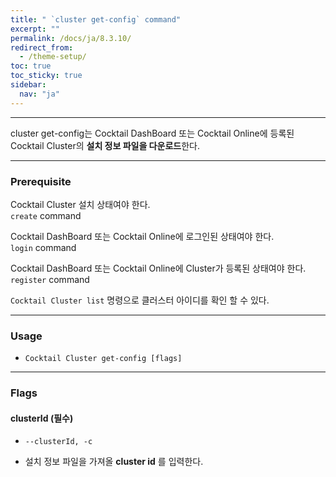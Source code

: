 ```yaml
---
title: " `cluster get-config` command"
excerpt: ""
permalink: /docs/ja/8.3.10/
redirect_from:
  - /theme-setup/
toc: true
toc_sticky: true
sidebar:
  nav: "ja"
---
```


---
cluster get-config는 Cocktail DashBoard 또는 Cocktail Online에 등록된 Cocktail Cluster의 **설치 정보 파일을 다운로드**한다. 

---

### Prerequisite
Cocktail Cluster 설치 상태여야 한다.  
`create` command 

Cocktail DashBoard 또는 Cocktail Online에 로그인된 상태여야 한다.  
`login` command 

Cocktail DashBoard 또는 Cocktail Online에 Cluster가 등록된 상태여야 한다.  
`register` command 

`Cocktail Cluster list` 명령으로 클러스터 아이디를 확인 할 수 있다.

----
### Usage

* `Cocktail Cluster get-config [flags]`

----
### Flags

#### clusterId (필수)

* `--clusterId, -c`

* 설치 정보 파일을 가져올 **cluster id** 를 입력한다.
